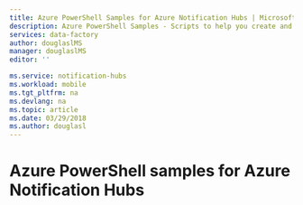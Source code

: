 ```yaml
---
title: Azure PowerShell Samples for Azure Notification Hubs | Microsoft Docs
description: Azure PowerShell Samples - Scripts to help you create and manage data factories. 
services: data-factory
author: douglaslMS
manager: douglaslMS
editor: ''

ms.service: notification-hubs
ms.workload: mobile
ms.tgt_pltfrm: na
ms.devlang: na
ms.topic: article
ms.date: 03/29/2018
ms.author: douglasl
---
```


# Azure PowerShell samples for Azure Notification Hubs

